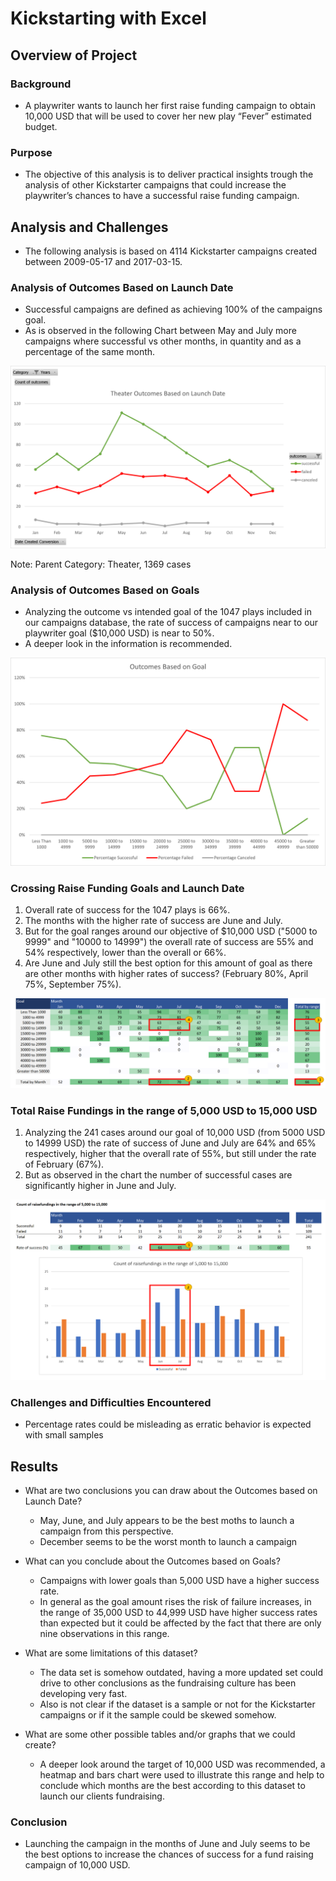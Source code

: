 # Kickstarting with Excel

## Overview of Project

### Background

- A playwriter wants to launch her first raise funding campaign to obtain 10,000 USD that will be used to cover her new play “Fever” estimated budget.

### Purpose

- The objective of this analysis is to deliver practical insights trough the analysis of other Kickstarter campaigns that could increase the playwriter’s chances to have a successful raise funding campaign.

## Analysis and Challenges

- The following analysis is based on 4114 Kickstarter campaigns created between 2009-05-17 and 2017-03-15.

### Analysis of Outcomes Based on Launch Date

- Successful campaigns are defined as achieving 100% of the campaigns goal.
- As is observed in the following Chart between May and July more campaigns where successful vs other months, in quantity and as a percentage of the same month.

![Theater Outcomes vs Launch Date](resources/Theater_Outcomes_vs_Launch.png)

Note: Parent Category: Theater, 1369 cases

### Analysis of Outcomes Based on Goals

- Analyzing the outcome vs intended goal of the 1047 plays included in our campaigns database, the rate of success of campaigns near to our playwriter goal ($10,000 USD) is near to 50%.
- A deeper look in the information is recommended.

![Outcomes vs Goals](resources/Outcomes_vs_Goals.png)

### Crossing Raise Funding Goals and Launch Date

1. Overall rate of success for the 1047 plays is 66%.
2. The months with the higher rate of success are June and July.
3. But for the goal ranges around our objective of $10,000 USD ("5000 to 9999" and "10000 to 14999") the overall rate of success are 55% and 54% respectively, lower than the overall or 66%. 
4. Are June and July still the best option for this amount of goal as there are other months with higher rates of success? (February 80%, April 75%, September 75%).

![Successful Raisefundigs heatmap](resources/Successful_raisefundings_heatmap.png)

### Total Raise Fundings in the range of 5,000 USD to 15,000 USD

1. Analyzing the 241 cases around our goal of 10,000 USD (from 5000 USD to 14999 USD) the rate of success of June and July are 64% and 65% respectively, higher that the overall rate of 55%, but still under the rate of February (67%).
2. But as observed in the chart the number of successful cases are significantly higher in June and July.

![Raisefundings_in_the_range_of_5000_to_15000](resources/Raisefundings_in_the_range_of_5000_to_15000.png)

### Challenges and Difficulties Encountered

- Percentage rates could be misleading as erratic behavior is expected with small samples

## Results

- What are two conclusions you can draw about the Outcomes based on Launch Date?
  - May, June, and July appears to be the best moths to launch a campaign from this perspective.
  - December seems to be the worst month to launch a campaign

- What can you conclude about the Outcomes based on Goals?
  - Campaigns with lower goals than 5,000 USD have a higher success rate.
  - In general as the goal amount rises the risk of failure increases, in the range of 35,000 USD to 44,999 USD have higher success rates than expected but it could be affected by the fact that there are only nine observations in this range.

- What are some limitations of this dataset?
  - The data set is somehow outdated, having a more updated set could drive to other conclusions as the fundraising culture has been developing very fast.
  - Also is not clear if the dataset is a sample or not for the Kickstarter campaigns or if it the sample could be skewed somehow.

- What are some other possible tables and/or graphs that we could create?
  - A deeper look around the target of 10,000 USD was recommended, a heatmap and bars chart were used to illustrate this range and help to conclude which months are the best according to this dataset to launch our clients fundraising.

### Conclusion

- Launching the campaign in the months of June and July seems to be the best options to increase the chances of success for a fund raising campaign of 10,000 USD.
